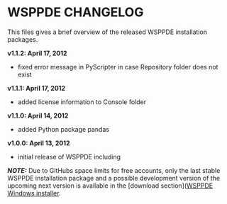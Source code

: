 # WSPPDE CHANGELOG
This files gives a brief overview of the released WSPPDE installation packages.

**v1.1.2: April 17, 2012**

- fixed error message in PyScripter in case Repository folder does not exist

**v1.1.1: April 17, 2012**

- added license information to Console folder
	
**v1.1.0: April 14, 2012**

- added Python package pandas

**v1.0.0: April 13, 2012**

- initial release of WSPPDE including

***NOTE:*** Due to GitHubs space limits for free accounts, only the last stable WSPPDE installation package and a possible development version of the upcoming next version is available in the [download section]([WSPPDE Windows installer](https://github.com/cwsoft/cwsoft-WSPPDE/downloads).